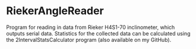 # RiekerAngleReader
Program for reading in data from Rieker H4S1-70 inclinometer, which outputs serial data. Statistics for the collected data can be calculated using the 2IntervalStatsCalculator program (also available on my GitHub).
